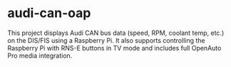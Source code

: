 # audi-can-oap
This project displays Audi CAN bus data (speed, RPM, coolant temp, etc.) on the DIS/FIS using a Raspberry Pi.   It also supports controlling the Raspberry Pi with RNS-E buttons in TV mode and includes full OpenAuto Pro media integration.

